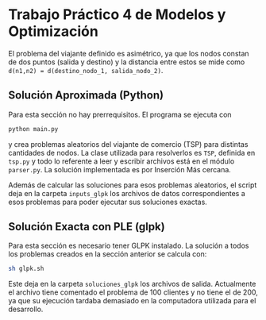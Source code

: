 # Trabajo Práctico 4 de Modelos y Optimización

El problema del viajante definido es asimétrico, ya que los nodos constan de dos puntos (salida y destino) y la distancia entre estos se mide como `d(n1,n2) = d(destino_nodo_1, salida_nodo_2)`.

## Solución Aproximada (Python)

Para esta sección no hay prerrequisitos. El programa se ejecuta con

```bash
python main.py
```

y crea problemas aleatorios del viajante de comercio (TSP) para distintas cantidades de nodos. La clase utilizada para resolverlos es `TSP`, definida en `tsp.py` y todo lo referente a leer y escribir archivos está en el módulo `parser.py`. La solución implementada es por Inserción Más cercana.

Además de calcular las soluciones para esos problemas aleatorios, el script deja en la carpeta `inputs_glpk` los archivos de datos correspondientes a esos problemas para poder ejecutar sus soluciones exactas.

## Solución Exacta con PLE (glpk)

Para esta sección es necesario tener GLPK instalado. La solución a todos los problemas creados en la sección anterior se calcula con:

```bash
sh glpk.sh
```

Este deja en la carpeta `soluciones_glpk` los archivos de salida. Actualmente el archivo tiene comentado el problema de 100 clientes y no tiene el de 200, ya que su ejecución tardaba demasiado en la computadora utilizada para el desarrollo.
